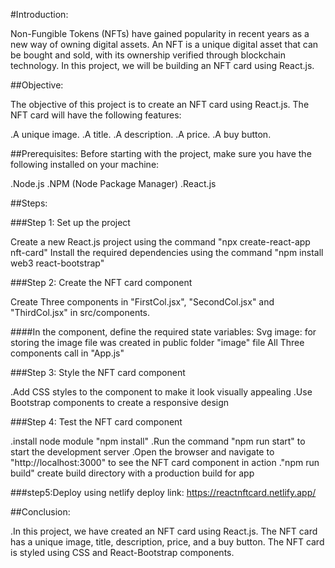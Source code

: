 #Introduction:

Non-Fungible Tokens (NFTs) have gained popularity in recent years as a new way of owning digital assets. An NFT is a unique digital asset that can be bought and sold, with its ownership verified through blockchain technology. In this project, we will be building an NFT card using React.js.

##Objective:

The objective of this project is to create an NFT card using React.js. The NFT card will have the following features:

.A unique image.
.A title.
.A description.
.A price.
.A buy button.

##Prerequisites:
Before starting with the project, make sure you have the following installed on your machine:

.Node.js
.NPM (Node Package Manager)
.React.js

##Steps:

###Step 1: Set up the project

Create a new React.js project using the command "npx create-react-app nft-card"
Install the required dependencies using the command "npm install web3 react-bootstrap"

###Step 2: Create the NFT card component

Create Three components in "FirstCol.jsx", "SecondCol.jsx" and "ThirdCol.jsx" in src/components.

####In the component, define the required state variables:
Svg image: for storing the image file was created in public folder "image" file
All Three components call in "App.js"

###Step 3: Style the NFT card component

.Add CSS styles to the component to make it look visually appealing
.Use Bootstrap components to create a responsive design

###Step 4: Test the NFT card component

.install node module "npm install"
.Run the command "npm run start" to start the development server
.Open the browser and navigate to "http://localhost:3000" to see the NFT card component in action
."npm run build" create build directory with a production build for app

###step5:Deploy using netlify
deploy link: https://reactnftcard.netlify.app/

##Conclusion:

.In this project, we have created an NFT card using React.js. The NFT card has a unique image, title, description, price, and a buy button. The NFT card is styled using CSS and React-Bootstrap components.

